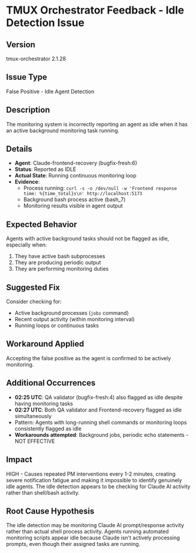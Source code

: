 # TMUX Orchestrator Feedback - Idle Detection Issue

## Version

tmux-orchestrator 2.1.28

## Issue Type

False Positive - Idle Agent Detection

## Description

The monitoring system is incorrectly reporting an agent as idle when it has an active background monitoring task running.

## Details

- **Agent**: Claude-frontend-recovery (bugfix-fresh:6)
- **Status**: Reported as IDLE
- **Actual State**: Running continuous monitoring loop
- **Evidence**:
  - Process running: `curl -s -o /dev/null -w 'Frontend response time: %{time_total}s\n' http://localhost:5173`
  - Background bash process active (bash_7)
  - Monitoring results visible in agent output

## Expected Behavior

Agents with active background tasks should not be flagged as idle, especially when:

1. They have active bash subprocesses
2. They are producing periodic output
3. They are performing monitoring duties

## Suggested Fix

Consider checking for:

- Active background processes (`jobs` command)
- Recent output activity (within monitoring interval)
- Running loops or continuous tasks

## Workaround Applied

Accepting the false positive as the agent is confirmed to be actively monitoring.

## Additional Occurrences

- **02:25 UTC**: QA validator (bugfix-fresh:4) also flagged as idle despite having monitoring tasks
- **02:27 UTC**: Both QA validator and Frontend-recovery flagged as idle simultaneously
- Pattern: Agents with long-running shell commands or monitoring loops consistently flagged as idle
- **Workarounds attempted**: Background jobs, periodic echo statements - NOT EFFECTIVE

## Impact

HIGH - Causes repeated PM interventions every 1-2 minutes, creating severe notification fatigue and making it impossible to identify genuinely idle agents. The idle detection appears to be checking for Claude AI activity rather than shell/bash activity.

## Root Cause Hypothesis

The idle detection may be monitoring Claude AI prompt/response activity rather than actual shell process activity. Agents running automated monitoring scripts appear idle because Claude isn't actively processing prompts, even though their assigned tasks are running.

